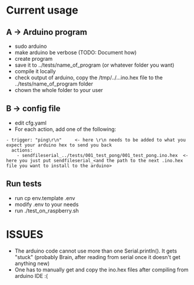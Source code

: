 # Current usage

## A -> Arduino program
- sudo arduino
- make arduino be verbose (TODO: Document how)
- create program
- save it to ../tests/name_of_program (or whatever folder you want)
- compile it locally 
- check output of arduino, copy the /tmp/../...ino.hex file to the ../tests/name_of_program folder
- chown the whole folder to your user

## B -> config file
- edit cfg.yaml
- For each action, add one of the following:
```
- trigger: "ping\r\n"     <- here \r\n needs to be added to what you expect your arduino hex to send you back
  actions:
    - sendfileserial_../tests/001_test_pong/001_test_pong.ino.hex  <- here you just put sendfileserial_<and the path to the next .ino.hex file you want to install to the arduino>
```


## Run tests
- run cp env.template .env
- modify .env to your needs 
- run ./test_on_raspberry.sh 


# ISSUES
- The arduino code cannot use more than one Serial.println(). It gets "stuck" (probably Brain, after reading from serial once it doesn't get anything new)
- One has to manually get and copy the ino.hex files after compiling from arduino IDE :(
